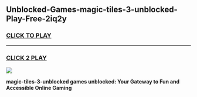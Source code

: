
## Unblocked-Games-magic-tiles-3-unblocked-Play-Free-2iq2y
<h3>
<a href="https://premium76.site?title=magic-tiles-3-unblocked&ref=12A">CLICK TO PLAY</a></h3>
<hr>

<h3>
<a href="https://premium76.site?title=magic-tiles-3-unblocked&ref=12A">CLICK 2 PLAY</a>
  
</h3>

<a href="https://premium76.site?title=magic-tiles-3-unblocked&ref=12A"><img src="https://clearcache.store/games.png"></a>


**magic-tiles-3-unblocked games unblocked: Your Gateway to Fun and Accessible Online Gaming**
